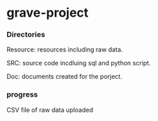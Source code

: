 # grave-project

### Directories
Resource: resources including raw data.

SRC: source code incdluing sql and python script.

Doc: documents created for the porject.

### progress
CSV file of raw data uploaded

